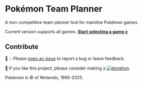 # Pokémon Team Planner
A non-competitive team planner tool for mainline Pokémon games.

Current version supports all games.
**[Start selecting a game→](https://richi3f.github.io/pokemon-team-planner/)**

## Contribute

:bug: :bulb: Please [open an issue](https://github.com/richi3f/pokemon-team-planner/issues/new/choose)
to report a bug or leave feedback.

:slightly_smiling_face: If you like this project, please consider making a
[![donation](https://img.shields.io/badge/donation%20via-PayPal-blue.svg)](https://www.paypal.com/donate/?hosted_button_id=33DEFPRGZM57Y&lc=US).

Pokémon is &copy; of Nintendo, 1995-2025.
